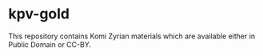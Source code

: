# kpv-gold
This repository contains Komi Zyrian materials which are available either in Public Domain or CC-BY.

